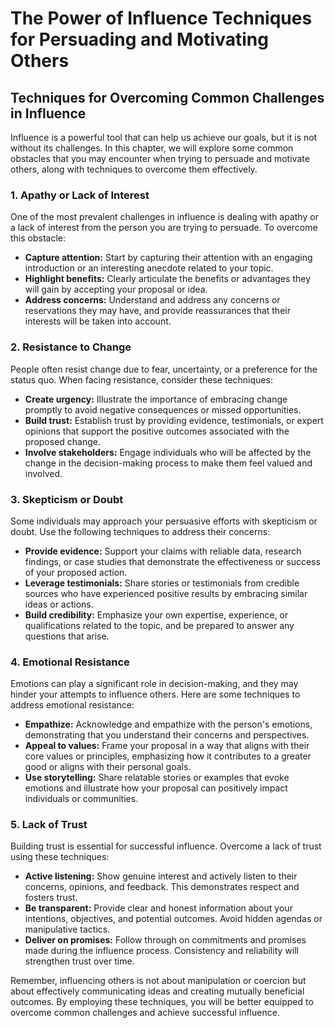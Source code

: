 The Power of Influence Techniques for Persuading and Motivating Others
======================================================================

Techniques for Overcoming Common Challenges in Influence
-------------------------------------------------------------------

Influence is a powerful tool that can help us achieve our goals, but it is not without its challenges. In this chapter, we will explore some common obstacles that you may encounter when trying to persuade and motivate others, along with techniques to overcome them effectively.

### 1. Apathy or Lack of Interest

One of the most prevalent challenges in influence is dealing with apathy or a lack of interest from the person you are trying to persuade. To overcome this obstacle:

* **Capture attention:** Start by capturing their attention with an engaging introduction or an interesting anecdote related to your topic.
* **Highlight benefits:** Clearly articulate the benefits or advantages they will gain by accepting your proposal or idea.
* **Address concerns:** Understand and address any concerns or reservations they may have, and provide reassurances that their interests will be taken into account.

### 2. Resistance to Change

People often resist change due to fear, uncertainty, or a preference for the status quo. When facing resistance, consider these techniques:

* **Create urgency:** Illustrate the importance of embracing change promptly to avoid negative consequences or missed opportunities.
* **Build trust:** Establish trust by providing evidence, testimonials, or expert opinions that support the positive outcomes associated with the proposed change.
* **Involve stakeholders:** Engage individuals who will be affected by the change in the decision-making process to make them feel valued and involved.

### 3. Skepticism or Doubt

Some individuals may approach your persuasive efforts with skepticism or doubt. Use the following techniques to address their concerns:

* **Provide evidence:** Support your claims with reliable data, research findings, or case studies that demonstrate the effectiveness or success of your proposed action.
* **Leverage testimonials:** Share stories or testimonials from credible sources who have experienced positive results by embracing similar ideas or actions.
* **Build credibility:** Emphasize your own expertise, experience, or qualifications related to the topic, and be prepared to answer any questions that arise.

### 4. Emotional Resistance

Emotions can play a significant role in decision-making, and they may hinder your attempts to influence others. Here are some techniques to address emotional resistance:

* **Empathize:** Acknowledge and empathize with the person's emotions, demonstrating that you understand their concerns and perspectives.
* **Appeal to values:** Frame your proposal in a way that aligns with their core values or principles, emphasizing how it contributes to a greater good or aligns with their personal goals.
* **Use storytelling:** Share relatable stories or examples that evoke emotions and illustrate how your proposal can positively impact individuals or communities.

### 5. Lack of Trust

Building trust is essential for successful influence. Overcome a lack of trust using these techniques:

* **Active listening:** Show genuine interest and actively listen to their concerns, opinions, and feedback. This demonstrates respect and fosters trust.
* **Be transparent:** Provide clear and honest information about your intentions, objectives, and potential outcomes. Avoid hidden agendas or manipulative tactics.
* **Deliver on promises:** Follow through on commitments and promises made during the influence process. Consistency and reliability will strengthen trust over time.

Remember, influencing others is not about manipulation or coercion but about effectively communicating ideas and creating mutually beneficial outcomes. By employing these techniques, you will be better equipped to overcome common challenges and achieve successful influence.
